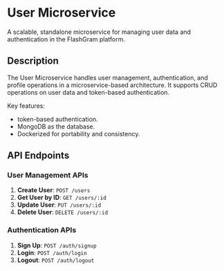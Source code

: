 # User Microservice
A scalable, standalone microservice for managing user data and authentication in the FlashGram platform.

## Description
The User Microservice handles user management, authentication, and profile operations in a microservice-based architecture. It supports CRUD operations on user data and token-based authentication.

Key features:
- token-based authentication.
- MongoDB as the database.
- Dockerized for portability and consistency.

## API Endpoints
### User Management APIs
1. **Create User**: `POST /users`
2. **Get User by ID**: `GET /users/:id`
3. **Update User**: `PUT /users/:id`
4. **Delete User**: `DELETE /users/:id`

### Authentication APIs
1. **Sign Up**: `POST /auth/signup`
2. **Login**: `POST /auth/login`
3. **Logout**: `POST /auth/logout`
